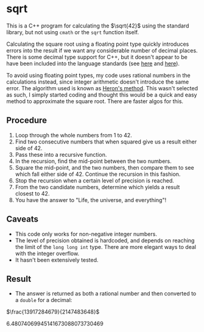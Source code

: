 # sqrt

This is a C++ program for calculating the $\sqrt{42}$ using the standard library, but not using `cmath` or the `sqrt` function itself.

Calculating the square root using a floating point type quickly introduces errors into the result if we want any considerable number of decimal places. There is some decimal type support for C++, but it doesn't appear to be have been included into the language standards (see [here](https://www.open-std.org/JTC1/SC22/WG21/docs/papers/2012/n3407.htm) and [here](https://www.open-std.org/JTC1/SC22/WG21/docs/papers/2014/n3871.html)).

To avoid using floating point types, my code uses rational numbers in the calculations instead, since integer arithmetic doesn't introduce the same error. The algorithm used is known as [Heron's method](https://en.wikipedia.org/wiki/Methods_of_computing_square_roots#Heron's_method). This wasn't selected as such, I simply started coding and thought this would be a quick and easy method to approximate the square root. There are faster algos for this.

## Procedure

1. Loop through the whole numbers from 1 to 42.
2. Find two consecutive numbers that when squared give us a result either side of 42.
3. Pass these into a recursive function.
4. In the recursion, find the mid-point between the two numbers.
5. Square the mid-point, and the two numbers, then compare them to see which fall either side of 42. Continue the recursion in this fashion.
6. Stop the recursion when a certain level of precision is reached.
7. From the two candidate numbers, determine which yields a result closest to 42.
8. You have the answer to "Life, the universe, and everything"!

## Caveats

- This code only works for non-negative integer numbers.
- The level of precision obtained is hardcoded, and depends on reaching the limit of the `long long int` type. There are more elegant ways to deal with the integer overflow.
- It hasn't been extensively tested.

## Result

- The answer is returned as both a rational number and then converted to a `double` for a decimal:

$\frac{13917284679}{2147483648}$

6.48074069945141673088073730469






